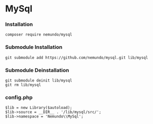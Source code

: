 # MySql

### Installation
```
composer require nemundo/mysql
```

### Submodule Installation
```
git submodule add https://github.com/nemundo/mysql.git lib/mysql
```

### Submodule Deinstallation
```
git submodule deinit lib/mysql
git rm lib/mysql
```


### config.php
```
$lib = new Library($autoload);
$lib->source = __DIR__ . '/lib/mysql/src/';
$lib->namespace = 'Nemundo\\MySql';
```